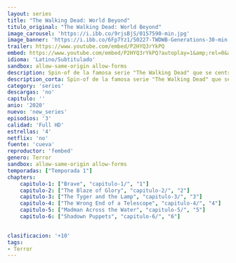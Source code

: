 ```yaml
---
layout: series
title: "The Walking Dead: World Beyond"
titulo_original: "The Walking Dead: World Beyond"
image_carousel: 'https://i.ibb.co/9rjsBjS/0157590-min.jpg'
image_banner: 'https://i.ibb.co/6Fp7Yz1/50227-TWDWB-Generations-30-min.jpg'
trailer: https://www.youtube.com/embed/P2HYQ3rYkPQ
embed: https://www.youtube.com/embed/P2HYQ3rYkPQ?autoplay=1&amp;rel=0&amp;hd=1&border=0&wmode=opaque&enablejsapi=1&modestbranding=1&controls=1&showinfo=0
idioma: 'Latino/Subtitulado'
sandbox: allow-same-origin allow-forms
description: Spin-of de la famosa serie "The Walking Dead" que se centrará en la primera generación de supervivientes nacidos durante el apocalipsis zombie. Creada por Scott M. Gimple y Matt Negrete
description_corta: Spin-of de la famosa serie "The Walking Dead" que se centrará en la primera generación de supervivientes nacidos durante el apocalipsis zombie. Creada por Scott M. Gimple y Matt Negrete
category: 'series'
descargas: 'no'
capitulo: ''
anio: '2020'
nuevo: 'new_series'
episodios: '3'
calidad: 'Full HD'
estrellas: '4'
netflix: 'no'
fuente: 'cueva'
reproductor: 'fembed'
genero: Terror
sandbox: allow-same-origin allow-forms 
temporadas: ["Temporada 1"]
chapters:
    capitulo-1: ["Brave", "capitulo-1/", "1"]
    capitulo-2: ["The Blaze of Glory", "capitulo-2/", "2"]
    capitulo-3: ["The Tyger and the Lamp", "capitulo-3/", "3"]
    capitulo-4: ["The Wrong End of a Telescope", "capitulo-4/", "4"]
    capitulo-5: ["Madman Across the Water", "capitulo-5/", "5"]
    capitulo-6: ["Shadown Puppets", "capitulo-6/", "6"]
    

clasificacion: '+10'
tags:
- Terror
---
```



 







